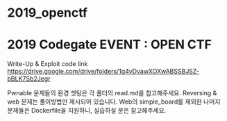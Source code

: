 # 2019_openctf
2019 Codegate EVENT : OPEN CTF
===============================

Write-Up & Exploit code link
https://drive.google.com/drive/folders/1g4vDvawXOXwABSSBJSZ-bBLK7Sb2Jegr

Pwnable 문제들의 환경 셋팅은 각 폴더의 read.md를 참고해주세요.
Reversing & web 문제는 풀이방법만 제시되어 있습니다.
Web의 simple_board를 제외한 나머지 문제들은 Dockerfile을 지원하니, 실습하실 분은 참고해주세요.
